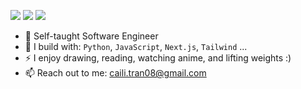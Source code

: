 [<img src="https://img.shields.io/badge/github-%2312100E.svg?&style=for-the-badge&logo=github&logoColor=white&color=black" />](https://github.com/CailiTran)
[<img src="https://img.shields.io/badge/instagram-%2312100E.svg?&style=for-the-badge&logo=instagram&color=405DE6" />](https://instagram.com/brianruizy) 
[<img src="https://img.shields.io/badge/linkedin-%230077B5.svg?&style=for-the-badge&logo=linkedin&logoColor=white" />](https://www.linkedin.com/in/cai-li-tran-2020b922b/)

- 🏢 Self-taught Software Engineer
- 🧰 I build with: `Python`, `JavaScript`, `Next.js`, `Tailwind` ...
- ⚡ I enjoy drawing, reading, watching anime, and lifting weights :)
- 📫 Reach out to me: caili.tran08@gmail.com
